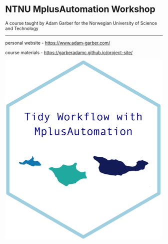 # NTNU  MplusAutomation Workshop

A course taught by Adam Garber for the Norwegian University of Science and Technology

***

personal website - https://www.adam-garber.com/

course materials - https://garberadamc.github.io/project-site/

<img src="tidy_workflow_hex.png" width="500">